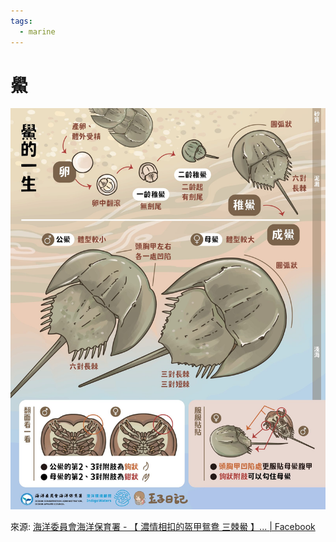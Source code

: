 ```yaml
---
tags:
  - marine
---
```


# 鱟

![horseshoe-crab](../assets/nature/horseshoe-crab.jpg)

來源: [海洋委員會海洋保育署 - 【 濃情相扣的盔甲鴛鴦 三棘鱟 】... | Facebook](https://www.facebook.com/ocaoactaiwan/posts/pfbid02jhTgCTcEEofe8zV6pARNV6iMiPbJVwTFk9ModSnDZ3xJ77kJniZmRTBdcEk2K5BFl)
